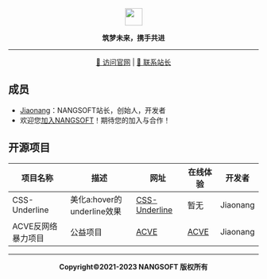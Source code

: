 <div align=center><img src="https://jiaonang.gq/static/logo/logo.png" height="35px"></div>
<p align=center><b size=40>筑梦未来，携手共进</b></p>
<hr>
<p align=center><a href="http://jiaonang.gq" target="_blank">🔗 访问官网</a> | <a href="mailto:jiaonang@jiaonang.gq">📧 联系站长</a></p>

## 成员
- [Jiaonang](//jiaonang.gq)：NANGSOFT站长，创始人，开发者
- 欢迎您<a href="mailto:jiaonang@jiaonang.gq">加入NANGSOFT</a>！期待您的加入与合作！

## 开源项目
|  项目名称 | 描述 | 网址 | 在线体验 | 开发者 |
| ---- | ---- | ---- | ---- | ---- |
| CSS-Underline | 美化a:hover的underline效果 | [CSS-Underline](//github.com/NANGSOFT/css-underline) | 暂无 | Jiaonang |
| ACVE反网络暴力项目 | 公益项目 | [ACVE](//github.com/NANGSOFT/acve) | [ACVE](//acve.ml) | Jiaonang |

<hr>
<p align=center><b size=40>Copyright©2021-2023 NANGSOFT 版权所有</b></p>
